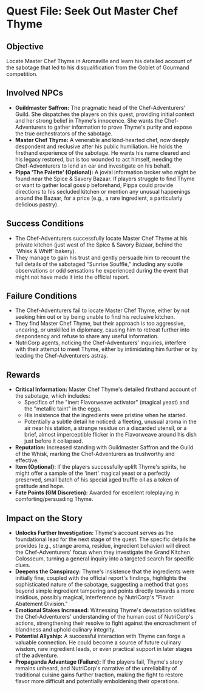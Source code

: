 # Quest File: Seek Out Master Chef Thyme

## Objective
Locate Master Chef Thyme in Aromaville and learn his detailed account of the sabotage that led to his disqualification from the Goblet of Gourmand competition.

## Involved NPCs
*   **Guildmaster Saffron:** The pragmatic head of the Chef-Adventurers' Guild. She dispatches the players on this quest, providing initial context and her strong belief in Thyme's innocence. She wants the Chef-Adventurers to gather information to prove Thyme's purity and expose the true orchestrators of the sabotage.
*   **Master Chef Thyme:** A venerable and kind-hearted chef, now deeply despondent and reclusive after his public humiliation. He holds the firsthand experience of the sabotage. He wants his name cleared and his legacy restored, but is too wounded to act himself, needing the Chef-Adventurers to lend an ear and investigate on his behalf.
*   **Pippa 'The Palette' (Optional):** A jovial information broker who might be found near the Spice & Savory Bazaar. If players struggle to find Thyme or want to gather local gossip beforehand, Pippa could provide directions to his secluded kitchen or mention any unusual happenings around the Bazaar, for a price (e.g., a rare ingredient, a particularly delicious pastry).

## Success Conditions
*   The Chef-Adventurers successfully locate Master Chef Thyme at his private kitchen (just west of the Spice & Savory Bazaar, behind the 'Whisk & Whiff' bakery).
*   They manage to gain his trust and gently persuade him to recount the full details of the sabotaged "Sunrise Soufflé," including any subtle observations or odd sensations he experienced during the event that might not have made it into the official report.

## Failure Conditions
*   The Chef-Adventurers fail to locate Master Chef Thyme, either by not seeking him out or by being unable to find his reclusive kitchen.
*   They find Master Chef Thyme, but their approach is too aggressive, uncaring, or unskilled in diplomacy, causing him to retreat further into despondency and refuse to share any useful information.
*   NutriCorp agents, noticing the Chef-Adventurers' inquiries, interfere with their attempt to meet Thyme, either by intimidating him further or by leading the Chef-Adventurers astray.

## Rewards
*   **Critical Information:** Master Chef Thyme's detailed firsthand account of the sabotage, which includes:
    *   Specifics of the "inert Flavorweave activator" (magical yeast) and the "metallic taint" in the eggs.
    *   His insistence that the ingredients were pristine when he started.
    *   Potentially a subtle detail he noticed: a fleeting, unusual aroma in the air near his station, a strange residue on a discarded utensil, or a brief, almost imperceptible flicker in the Flavorweave around his dish just before it collapsed.
*   **Reputation:** Increased standing with Guildmaster Saffron and the Guild of the Whisk, marking the Chef-Adventurers as trustworthy and effective.
*   **Item (Optional):** If the players successfully uplift Thyme's spirits, he might offer a sample of the 'inert' magical yeast or a perfectly preserved, small batch of his special aged truffle oil as a token of gratitude and hope.
*   **Fate Points (GM Discretion):** Awarded for excellent roleplaying in comforting/persuading Thyme.

## Impact on the Story
*   **Unlocks Further Investigation:** Thyme's account serves as the foundational lead for the next stage of the quest. The specific details he provides (e.g., strange aroma, residue, ingredient behavior) will direct the Chef-Adventurers' focus when they investigate the Grand Kitchen Colosseum, turning a general inquiry into a targeted search for specific clues.
*   **Deepens the Conspiracy:** Thyme's insistence that the ingredients were initially fine, coupled with the official report's findings, highlights the sophisticated nature of the sabotage, suggesting a method that goes beyond simple ingredient tampering and points directly towards a more insidious, possibly magical, interference by NutriCorp's "Flavor Abatement Division."
*   **Emotional Stakes Increased:** Witnessing Thyme's devastation solidifies the Chef-Adventurers' understanding of the human cost of NutriCorp's actions, strengthening their resolve to fight against the encroachment of blandness and uphold culinary integrity.
*   **Potential Allyship:** A successful interaction with Thyme can forge a valuable connection. He could become a source of future culinary wisdom, rare ingredient leads, or even practical support in later stages of the adventure.
*   **Propaganda Advantage (Failure):** If the players fail, Thyme's story remains unheard, and NutriCorp's narrative of the unreliability of traditional cuisine gains further traction, making the fight to restore flavor more difficult and potentially emboldening their operations.